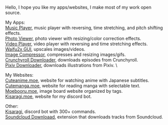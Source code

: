 Hello, I hope you like my apps/websites, I make most of my work open source.

My Apps: \
[Music Player](https://github.com/Tenpi/Music-Player), music player with reversing, time stretching, and pitch shifting effects. \
[Photo Viewer](https://github.com/Tenpi/Photo-Viewer), photo viewer with resizing/color correction effects. \
[Video Player](https://github.com/Tenpi/Video-Player), video player with reversing and time stretching effects. \
[Waifu2x GUI](https://github.com/Tenpi/Waifu2x-GUI), upscales images/videos. \
[Image Compressor](https://github.com/Tenpi/Image-Compressor), compresses and resizing images/gifs. \
[Crunchyroll Downloader](https://github.com/Tenpi/Crunchyroll-Downloader), downloads episodes from Crunchyroll. \
[Pixiv Downloader](https://github.com/Tenpi/Pixiv-Downloader), downloads illustrations from Pixiv. \

My Websites: \
[Cuteanime.moe](https://github.com/Tenpi/Cuteanime.moe), website for watching anime with Japanese subtitles. \
[Cutemanga.moe](https://github.com/Tenpi/Cutemanga.moe), website for reading manga with selectable text. \
[Moebooru.moe](https://github.com/Tenpi/Moebooru.moe), image board website organized by tags. \
[Kisaragi.moe](https://github.com/Tenpi/Kisaragi.moe), website for my discord bot.

Other: \
[Kisaragi](https://github.com/Tenpi/Kisaragi), discord bot with 300+ commands. \
[Soundcloud Downloaad](https://github.com/Tenpi/soundcloud-download), extension that downloads tracks from Soundcloud.
